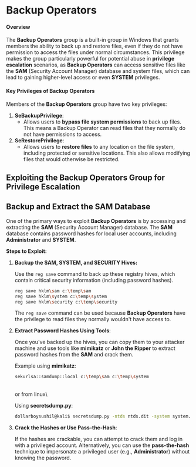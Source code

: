 # Backup Operators

#### **Overview**

The **Backup Operators** group is a built-in group in Windows that grants members the ability to back up and restore files, even if they do not have permission to access the files under normal circumstances. This privilege makes the group particularly powerful for potential abuse in **privilege escalation** scenarios, as **Backup Operators** can access sensitive files like the **SAM** (Security Account Manager) database and system files, which can lead to gaining higher-level access or even **SYSTEM** privileges.

#### **Key Privileges of Backup Operators**

Members of the **Backup Operators** group have two key privileges:

1. **SeBackupPrivilege**:
   * Allows users to **bypass file system permissions** to back up files. This means a Backup Operator can read files that they normally do not have permissions to access.
2. **SeRestorePrivilege**:
   * Allows users to **restore files** to any location on the file system, including protected or sensitive locations. This also allows modifying files that would otherwise be restricted.

## **Exploiting the Backup Operators Group for Privilege Escalation**

## **Backup and Extract the SAM Database**

One of the primary ways to exploit **Backup Operators** is by accessing and extracting the **SAM** (Security Account Manager) database. The **SAM** database contains password hashes for local user accounts, including **Administrator** and **SYSTEM**.

**Steps to Exploit:**

1.  **Backup the SAM, SYSTEM, and SECURITY Hives:**

    Use the `reg save` command to back up these registry hives, which contain critical security information (including password hashes).

    ```bash
    reg save hklm\sam c:\temp\sam
    reg save hklm\system c:\temp\system
    reg save hklm\security c:\temp\security
    ```

    The `reg save` command can be used because **Backup Operators** have the privilege to read files they normally wouldn't have access to.
2.  **Extract Password Hashes Using Tools**:

    Once you've backed up the hives, you can copy them to your attacker machine and use tools like **mimikatz** or **John the Ripper** to extract password hashes from the **SAM** and crack them.

    Example using **mimikatz**:

    ```bash
    sekurlsa::samdump::local c:\temp\sam c:\temp\system
    ```

    \
    or from linux\


    Using **secretsdump.py**:

    ```bash
    dollarboysushil@kali$ secretsdump.py -ntds ntds.dit -system system.back LOCAL
    ```
3.  **Crack the Hashes or Use Pass-the-Hash**:

    If the hashes are crackable, you can attempt to crack them and log in with a privileged account. Alternatively, you can use the **pass-the-hash** technique to impersonate a privileged user (e.g., **Administrator**) without knowing the password.

